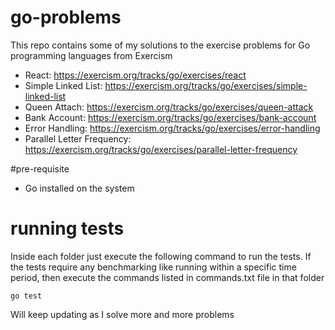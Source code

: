# go-problems

This repo contains some of my solutions to the exercise problems for Go programming languages from Exercism

- React: https://exercism.org/tracks/go/exercises/react
- Simple Linked List: https://exercism.org/tracks/go/exercises/simple-linked-list
- Queen Attach: https://exercism.org/tracks/go/exercises/queen-attack
- Bank Account: https://exercism.org/tracks/go/exercises/bank-account
- Error Handling: https://exercism.org/tracks/go/exercises/error-handling
- Parallel Letter Frequency: https://exercism.org/tracks/go/exercises/parallel-letter-frequency

#pre-requisite
- Go installed on the system

# running tests
Inside each folder just execute the following command to run the tests. If the tests require any benchmarking like running within a specific time period, then execute the commands listed in commands.txt file in that folder
```
go test
```


Will keep updating as I solve more and more problems
